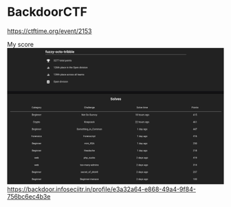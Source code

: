 # BackdoorCTF
https://ctftime.org/event/2153

My score
![score](assest/score.png)
https://backdoor.infoseciitr.in/profile/e3a32a64-e868-49a4-9f84-756bc6ec4b3e

